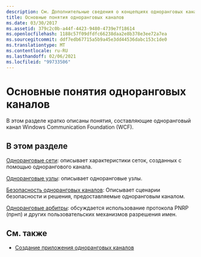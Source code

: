 ```yaml
---
description: См. Дополнительные сведения о концепциях одноранговых каналов
title: Основные понятия одноранговых каналов
ms.date: 03/30/2017
ms.assetid: 379c2c0b-a44f-4423-9480-4739e7f18614
ms.openlocfilehash: 1188c57f09dfdfc66238daa2e8b378e3ee72a7ea
ms.sourcegitcommit: ddf7edb67715a5b9a45e3dd44536dabc153c1de0
ms.translationtype: MT
ms.contentlocale: ru-RU
ms.lasthandoff: 02/06/2021
ms.locfileid: "99733506"
---
```

# <a name="peer-channel-concepts"></a>Основные понятия одноранговых каналов

В этом разделе кратко описаны понятия, составляющие одноранговый канал Windows Communication Foundation (WCF).  
  
## <a name="in-this-section"></a>В этом разделе  

 [Одноранговые сети](peer-meshes.md): описывает характеристики сеток, созданных с помощью однорангового канала.  
  
 [Одноранговые узлы](peer-nodes.md): описывает одноранговые узлы.  
  
 [Безопасность одноранговых каналов](peer-channel-security.md): Описывает сценарии безопасности и решения, предоставляемые одноранговым каналом.  
  
 [Одноранговые арбитры](peer-resolvers.md): обсуждается использование протокола PNRP (прнп) и других пользовательских механизмов разрешения имен.  
  
## <a name="see-also"></a>См. также

- [Создание приложения одноранговых каналов](building-a-peer-channel-application.md)
